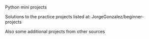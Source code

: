 Python mini projects

Solutions to the practice projects listed at: JorgeGonzalez/beginner-projects

Also some additional projects from other sources

